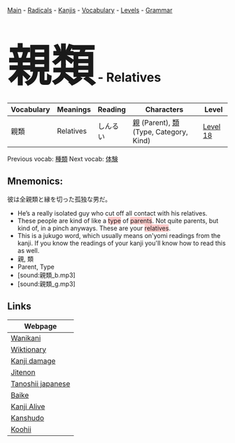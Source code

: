 <style> bigfont {font-size: 100px}</style>
[Main](../README.md) -
[Radicals](../radicals.md) -
[Kanjis](../kanjis.md) -
[Vocabulary](../vocabulary.md) -
[Levels](../levels.md) -
[Grammar](../grammar.md)
# <bigfont> 親類</bigfont> - Relatives 

| Vocabulary | Meanings | Reading | Characters | Level |
| --- | --- | --- | --- | --- |
| 親類 | Relatives | しんるい |  [親](../kanjis/親.md) (Parent), [類](../kanjis/類.md) (Type, Category, Kind) | [Level 18](../levels/wk_level18.md) |

Previous vocab: [種類](種類.md) Next vocab: [体験](体験.md) 

## Mnemonics:
彼は全親類と縁を切った孤独な男だ。
* He’s a really isolated guy who cut off all contact with his relatives.
* These people are kind of like a <span style="background-color:#ffcccb"> type</span> of <span style="background-color:#ffcccb"> parents</span>. Not quite parents, but kind of, in a pinch anyways. These are your <span style="background-color:#ffcccb"> relatives</span>.
* This is a jukugo word, which usually means on'yomi readings from the kanji. If you know the readings of your kanji you'll know how to read this as well.
* 親, 類
* Parent, Type
* [sound:親類_b.mp3]
* [sound:親類_g.mp3]


## Links 

| Webpage |
| --- |
| [Wanikani          ](https://www.wanikani.com/kanji/親類) |
| [Wiktionary        ](https://en.wiktionary.org/wiki/親類) |
| [Kanji damage      ](http://www.kanjidamage.com/kanji/search?utf8=✓&q=親類) |
| [Jitenon           ](https://jitenon.com/kanji/親類) |
| [Tanoshii japanese ](https://www.tanoshiijapanese.com/dictionary/kanji.cfm?k=親類) |
| [Baike             ](https://baike.baidu.com/item/親類) |
| [Kanji Alive       ](https://app.kanjialive.com/親類) |
| [Kanshudo          ](https://www.kanshudo.com/searchmn?q=親類) |
| [Koohii            ](https://kanji.koohii.com/study/kanji/親類) |
